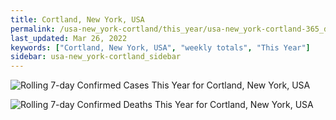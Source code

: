 ```yaml
---
title: Cortland, New York, USA
permalink: /usa-new_york-cortland/this_year/usa-new_york-cortland-365_days.html
last_updated: Mar 26, 2022
keywords: ["Cortland, New York, USA", "weekly totals", "This Year"]
sidebar: usa-new_york-cortland_sidebar
---
```


![Rolling 7-day Confirmed Cases This Year for Cortland, New York, USA](/covid_tracker/images/graphs/usa-new_york-cortland-rolling_7_days_confirmed-365_days_graph.png)

![Rolling 7-day Confirmed Deaths This Year for Cortland, New York, USA](/covid_tracker/images/graphs/usa-new_york-cortland-rolling_7_days_deaths-365_days_graph.png)
